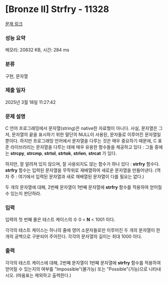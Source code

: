 # [Bronze II] Strfry - 11328 

[문제 링크](https://www.acmicpc.net/problem/11328) 

### 성능 요약

메모리: 20832 KB, 시간: 284 ms

### 분류

구현, 문자열

### 제출 일자

2025년 3월 18일 11:27:42

### 문제 설명

<p>C 언어 프로그래밍에서 문자열(string)은 native한 자료형이 아니다. 사실, 문자열은 그저, 문자열의 끝을 표시하기 위한 말단의 NULL이 사용된, 문자들로 이루어진 문자열일 뿐이다. 하지만 프로그래밍 언어에서 문자열을 다루는 것은 매우 중요하기 때문에, C 표준 라이브러리는 문자열을 다루는 데에 매우 유용한 함수들을 제공하고 있다 : 그들 중에는 <strong>strcpy</strong>, <strong>strcmp</strong>, <strong>strtol</strong>, <strong>strtok</strong>, <strong>strlen</strong>, <strong>strcat</strong> 가 있다.</p>

<p>하지만, 잘 알려져 있지 않으며, 잘 사용되지도 않는 함수가 하나 있다 : <strong>strfry</strong> 함수다. <strong>strfry</strong> 함수는 입력된 문자열을 무작위로 재배열하여 새로운 문자열을 만들어낸다. (역자 주 : 여기에서 입력된 문자열과 새로 재배열된 문자열이 다를 필요는 없다.)</p>

<p>두 개의 문자열에 대해, 2번째 문자열이 1번째 문자열에 <strong>strfry</strong> 함수를 적용하여 얻어질 수 있는지 판단하라.</p>

### 입력 

 <p>입력의 첫 번째 줄은 테스트 케이스의 수 0 < <strong>N</strong> < 1001 이다.</p>

<p>각각의 테스트 케이스는 하나의 줄에 영어 소문자들로만 이루어진 두 개의 문자열이 한 개의 공백으로 구분되어 주어진다. 각각의 문자열의 길이는 최대 1000 이다.</p>

### 출력 

 <p>각각의 테스트 케이스에 대해, 2번째 문자열이 1번째 문자열에 <strong>strfry</strong> 함수를 적용하여 얻어질 수 있는지의 여부를 "Impossible"(불가능) 또는 "Possible"(가능)으로 나타내시오. (따옴표는 제외하고 출력한다.)</p>

